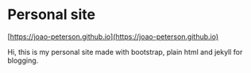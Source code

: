 # Personal site

[https://joao-peterson.github.io](https://joao-peterson.github.io)

Hi, this is my personal site made with bootstrap, plain html and jekyll for blogging.